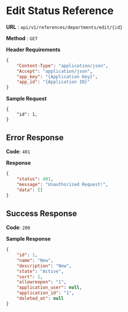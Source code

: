 # Edit Status Reference

**URL** : `api/v1/references/departments/edit/{id}`

**Method** : `GET`

**Header Requirements**
```json
{
    "Content-Type": "application/json",
    "Accept": "application/json",
    "app_key": "{Application Key}",
    "app_ïd": "{Application ID}"
}
```

**Sample Request**
```array
{
	"id": 1,
}
```

## Error Response


**Code**: `401`

**Response**
```json
{
    "status": 401,
    "message": "Unauthorized Request!",
    "data": []
}
```


## Success Response
**Code**: `200`

**Sample Response**
```json
{
    "id": 1,
    "name": "New",
    "description": "New",
    "state": "Active",
    "sort": 1,
    "allowreopen": "1",
    "application_user": null,
    "application_id": "1",
    "deleted_at": null
}
```
